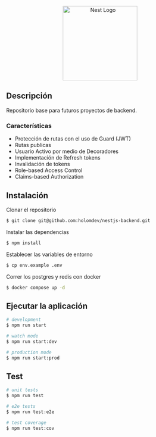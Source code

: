 <p align="center">
  <a href="http://nestjs.com/" target="blank"><img src="https://nestjs.com/img/logo-small.svg" width="200" alt="Nest Logo" /></a>
</p>

## Descripción

Repositorio base para futuros proyectos de backend.
### Características
- Protección de rutas con el uso de Guard (JWT)
- Rutas publicas
- Usuario Activo por medio de Decoradores
- Implementación de Refresh tokens
- Invalidación de tokens
- Role-based Access Control
- Claims-based Authorization

## Instalación

Clonar el repositorio
```bash
$ git clone git@github.com:holomdev/nestjs-backend.git
```

Instalar las dependencias
```bash
$ npm install
```

Establecer las variables de entorno
```bash
$ cp env.example .env
```

Correr los postgres y redis con docker
```bash
$ docker compose up -d
```

## Ejecutar la aplicación

```bash
# development
$ npm run start

# watch mode
$ npm run start:dev

# production mode
$ npm run start:prod
```

## Test

```bash
# unit tests
$ npm run test

# e2e tests
$ npm run test:e2e

# test coverage
$ npm run test:cov
```
